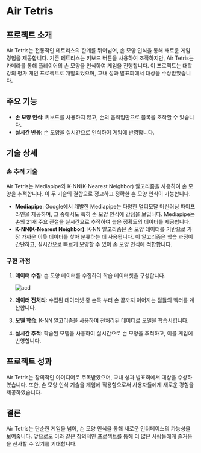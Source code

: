 # Air Tetris

## 프로젝트 소개
Air Tetris는 전통적인 테트리스의 한계를 뛰어넘어, 손 모양 인식을 통해 새로운 게임 경험을 제공합니다. 기존 테트리스는 키보드 버튼을 사용하여 조작하지만, Air Tetris는 카메라를 통해 플레이어의 손 모양을 인식하여 게임을 진행합니다. 이 프로젝트는 대학 강의 평가 개인 프로젝트로 개발되었으며, 교내 성과 발표회에서 대상을 수상받았습니다.

## 주요 기능
- **손 모양 인식**: 키보드를 사용하지 않고, 손의 움직임만으로 블록을 조작할 수 있습니다.
- **실시간 반응**: 손 모양을 실시간으로 인식하여 게임에 반영합니다.

## 기술 상세
### 손 추적 기술
 Air Tetris는 Mediapipe와 K-NN(K-Nearest Neighbor) 알고리즘을 사용하여 손 모양을 추적합니다. 이 두 기술의 결합으로 정교하고 정확한 손 모양 인식이 가능합니다.

- **Mediapipe**: Google에서 개발한 Mediapipe는 다양한 멀티모달 머신러닝 파이프라인을 제공하며, 그 중에서도 특히 손 모양 인식에 강점을 보입니다. Mediapipe는 손의 21개 주요 관절을 실시간으로 추적하여 높은 정확도의 데이터를 제공합니다.
- **K-NN(K-Nearest Neighbor)**: K-NN 알고리즘은 손 모양 데이터를 기반으로 가장 가까운 이웃 데이터를 찾아 분류하는 데 사용됩니다. 이 알고리즘은 학습 과정이 간단하고, 실시간으로 빠르게 모양할 수 있어 손 모양 인식에 적합합니다.

### 구현 과정
1. **데이터 수집**: 손 모양 데이터를 수집하여 학습 데이터셋을 구성합니다.

      ![acd](https://github.com/Cinofe/Tetris/assets/83103532/08cc5ce1-bd70-4ab4-9c11-f6fa98080974)

3. **데이터 전처리**: 수집된 데이터셋 중 손목 부터 손 끝까지 이어지는 점들의 벡터를 계산합니다.
4. **모델 학습**: K-NN 알고리즘을 사용하여 전처리된 데이터로 모델을 학습시킵니다.
5. **실시간 추적**: 학습된 모델을 사용하여 실시간으로 손 모양을 추적하고, 이를 게임에 반영합니다.

## 프로젝트 성과
Air Tetris는 창의적인 아이디어로 주목받았으며, 교내 성과 발표회에서 대상을 수상하였습니다. 또한, 손 모양 인식 기술을 게임에 적용함으로써 사용자들에게 새로운 경험을 제공하였습니다.

## 결론
Air Tetris는 단순한 게임을 넘어, 손 모양 인식을 통해 새로운 인터페이스의 가능성을 보여줍니다. 앞으로도 이와 같은 창의적인 프로젝트를 통해 더 많은 사람들에게 즐거움을 선사할 수 있기를 기대합니다.
